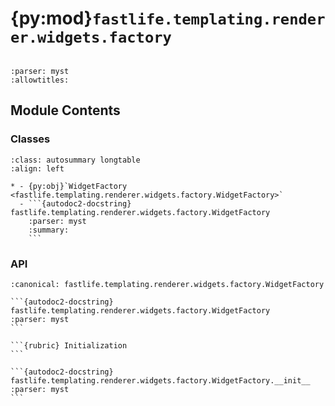 # {py:mod}`fastlife.templating.renderer.widgets.factory`

```{py:module} fastlife.templating.renderer.widgets.factory
```

```{autodoc2-docstring} fastlife.templating.renderer.widgets.factory
:parser: myst
:allowtitles:
```

## Module Contents

### Classes

````{list-table}
:class: autosummary longtable
:align: left

* - {py:obj}`WidgetFactory <fastlife.templating.renderer.widgets.factory.WidgetFactory>`
  - ```{autodoc2-docstring} fastlife.templating.renderer.widgets.factory.WidgetFactory
    :parser: myst
    :summary:
    ```
````

### API

````{py:class} WidgetFactory(renderer: fastlife.templating.renderer.abstract.AbstractTemplateRenderer, token: str | None = None)
:canonical: fastlife.templating.renderer.widgets.factory.WidgetFactory

```{autodoc2-docstring} fastlife.templating.renderer.widgets.factory.WidgetFactory
:parser: myst
```

```{rubric} Initialization
```

```{autodoc2-docstring} fastlife.templating.renderer.widgets.factory.WidgetFactory.__init__
:parser: myst
```

````
